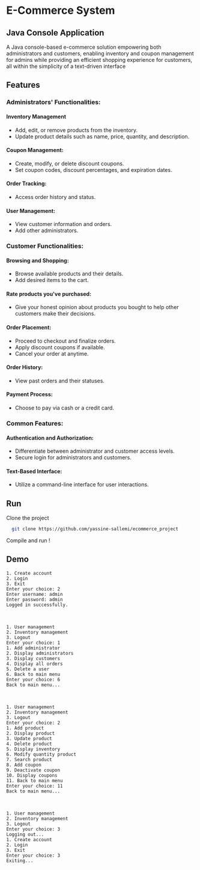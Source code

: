# E-Commerce System

## Java Console Application

A Java console-based e-commerce solution empowering both administrators and customers, enabling inventory and coupon management for admins while providing an efficient shopping experience for customers, all within the simplicity of a text-driven interface
## Features

### Administrators' Functionalities:

#### Inventory Management
- Add, edit, or remove products from the inventory.
- Update product details such as name, price, quantity, and description.

#### Coupon Management:
- Create, modify, or delete discount coupons.
- Set coupon codes, discount percentages, and expiration dates.

#### Order Tracking:
- Access order history and status.

#### User Management:
- View customer information and orders.
- Add other administrators.

### Customer Functionalities:

#### Browsing and Shopping:
- Browse available products and their details.
- Add desired items to the cart.

#### Rate products you've purchased:
- Give your honest opinion about products you bought to help other customers make their decisions.

#### Order Placement:
- Proceed to checkout and finalize orders.
- Apply discount coupons if available.
- Cancel your order at anytime. 

#### Order History:
- View past orders and their statuses.

#### Payment Process:
- Choose to pay via cash or a credit card. 

### Common Features:

#### Authentication and Authorization:
- Differentiate between administrator and customer access levels.
- Secure login for administrators and customers.

#### Text-Based Interface:
- Utilize a command-line interface for user interactions.

## Run 

Clone the project

```bash
  git clone https://github.com/yassine-sallemi/ecommerce_project
```

Compile and run !



## Demo

    1. Create account
    2. Login
    3. Exit
    Enter your choice: 2
    Enter username: admin
    Enter password: admin
    Logged in successfully.
‎‎‎
    ‎
‎‎‎

    1. User management
    2. Inventory management
    3. Logout
    Enter your choice: 1
    1. Add administrator
    2. Display administrators
    3. Display customers
    4. Display all orders
    5. Delete a user
    6. Back to main menu
    Enter your choice: 6
    Back to main menu...    ‎‎    ‎
‎‎‎

    1. User management
    2. Inventory management
    3. Logout
    Enter your choice: 2
    1. Add product
    2. Display product
    3. Update product
    4. Delete product
    5. Display inventory
    6. Modify quantity product
    7. Search product
    8. Add coupon
    9. Deactivate coupon
    10. Display coupons
    11. Back to main menu
    Enter your choice: 11
    Back to main menu...‎‎‎    ‎
‎‎‎

    1. User management
    2. Inventory management
    3. Logout
    Enter your choice: 3
    Logging out...
    1. Create account
    2. Login
    3. Exit
    Enter your choice: 3
    Exiting...
